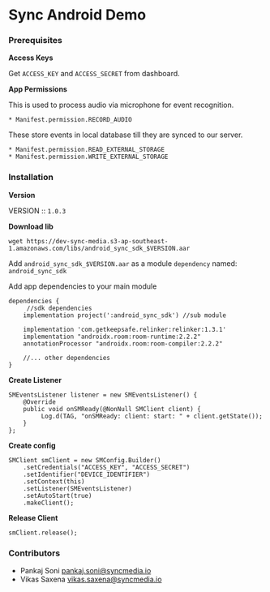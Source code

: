 # Sync Android Demo

### Prerequisites

__Access Keys__

Get `ACCESS_KEY` and `ACCESS_SECRET` from dashboard.

__App Permissions__

This is used to process audio via microphone for event recognition.

```
* Manifest.permission.RECORD_AUDIO
```

These store events in local database till they are synced to our server.

```
* Manifest.permission.READ_EXTERNAL_STORAGE
* Manifest.permission.WRITE_EXTERNAL_STORAGE
```


### Installation

__Version__

VERSION :: `1.0.3`

__Download lib__


```
wget https://dev-sync-media.s3-ap-southeast-1.amazonaws.com/libs/android_sync_sdk_$VERSION.aar
```

Add `android_sync_sdk_$VERSION.aar` as a module `dependency` named: `android_sync_sdk`

Add app dependencies to your main module

```
dependencies {
     //sdk dependencies
    implementation project(':android_sync_sdk') //sub module
     
    implementation 'com.getkeepsafe.relinker:relinker:1.3.1'
    implementation "androidx.room:room-runtime:2.2.2"
    annotationProcessor "androidx.room:room-compiler:2.2.2"
    
	//... other dependencies
}
```

__Create Listener__

```
SMEventsListener listener = new SMEventsListener() {
    @Override
    public void onSMReady(@NonNull SMClient client) {
         Log.d(TAG, "onSMReady: client: start: " + client.getState());
    }
};
```

__Create config__

```
SMClient smClient = new SMConfig.Builder()
	.setCredentials("ACCESS_KEY", "ACCESS_SECRET")
	.setIdentifier("DEVICE_IDENTIFIER")
	.setContext(this)
	.setListener(SMEventsListener)
	.setAutoStart(true)
	.makeClient();
```

__Release Client__

```
smClient.release();
```

### Contributors

* Pankaj Soni <pankaj.soni@syncmedia.io>
* Vikas Saxena <vikas.saxena@syncmedia.io>